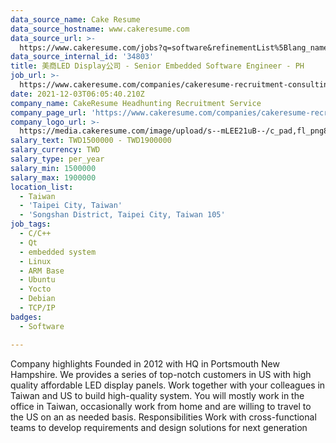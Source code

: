 ```yaml
---
data_source_name: Cake Resume
data_source_hostname: www.cakeresume.com
data_source_url: >-
  https://www.cakeresume.com/jobs?q=software&refinementList%5Blang_name%5D%5B0%5D=English&refinementList%5Bsalary_type%5D=per_year&range%5Bsalary_range%5D%5Bmin%5D=1000000&page=2
data_source_internal_id: '34803'
title: 美商LED Display公司 - Senior Embedded Software Engineer - PH
job_url: >-
  https://www.cakeresume.com/companies/cakeresume-recruitment-consulting/jobs/b0cbcb
date: 2021-12-03T06:05:40.210Z
company_name: CakeResume Headhunting Recruitment Service
company_page_url: 'https://www.cakeresume.com/companies/cakeresume-recruitment-consulting'
company_logo_url: >-
  https://media.cakeresume.com/image/upload/s--mLEE21uB--/c_pad,fl_png8,h_200,w_200/v1620881212/vdbipassrdfr8omwzeq6.png
salary_text: TWD1500000 - TWD1900000
salary_currency: TWD
salary_type: per_year
salary_min: 1500000
salary_max: 1900000
location_list:
  - Taiwan
  - 'Taipei City, Taiwan'
  - 'Songshan District, Taipei City, Taiwan 105'
job_tags:
  - C/C++
  - Qt
  - embedded system
  - Linux
  - ARM Base
  - Ubuntu
  - Yocto
  - Debian
  - TCP/IP
badges:
  - Software

---
```


Company highlights Founded in 2012 with HQ in Portsmouth New Hampshire. We provides a series of top-notch customers in US with high quality affordable LED display panels. Work together with your colleagues in Taiwan and US to build high-quality system. You will mostly work in the office in Taiwan, occasionally work from home and are willing to travel to the US on an as needed basis. Responsibilities Work with cross-functional teams to develop requirements and design solutions for next generation